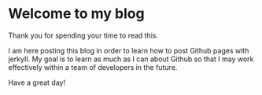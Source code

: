 # Welcome to my blog

Thank you for spending your time to read this.

I am here posting this blog in order to learn how to post Github pages with jerkyII. My goal is to learn as much as I can about Github so that I may work effectively within a team of developers in the future.

Have a great day!
